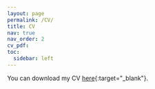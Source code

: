 ```yaml
---
layout: page
permalink: /CV/
title: CV
nav: true
nav_order: 2
cv_pdf:
toc:
  sidebar: left
---
```


You can download my CV [here](https://damianodifrancesco.github.io/assets/pdf/CV_Di_Francesco_Damiano.pdf){:target="\_blank"}.
